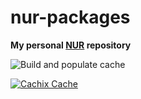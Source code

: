 # nur-packages

**My personal [NUR](https://github.com/nix-community/NUR) repository**

![Build and populate cache](https://github.com/xgroleau/nur-packages/workflows/Build%20and%20populate%20cache/badge.svg)

[![Cachix Cache](https://img.shields.io/badge/cachix-xgroleau-nur-blue.svg)](https://xgroleau-nur.cachix.org)

